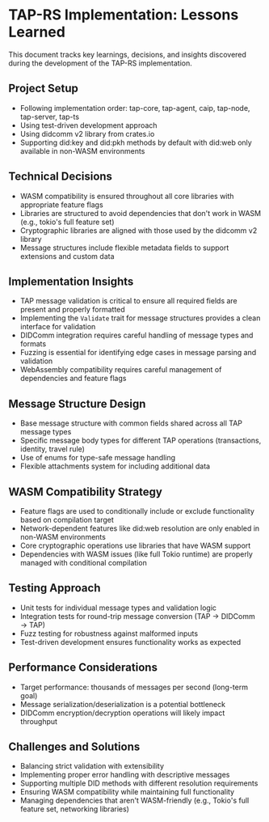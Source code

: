 # TAP-RS Implementation: Lessons Learned

This document tracks key learnings, decisions, and insights discovered during the development of the TAP-RS implementation.

## Project Setup
- Following implementation order: tap-core, tap-agent, caip, tap-node, tap-server, tap-ts
- Using test-driven development approach
- Using didcomm v2 library from crates.io
- Supporting did:key and did:pkh methods by default with did:web only available in non-WASM environments

## Technical Decisions
- WASM compatibility is ensured throughout all core libraries with appropriate feature flags
- Libraries are structured to avoid dependencies that don't work in WASM (e.g., tokio's full feature set)
- Cryptographic libraries are aligned with those used by the didcomm v2 library
- Message structures include flexible metadata fields to support extensions and custom data

## Implementation Insights
- TAP message validation is critical to ensure all required fields are present and properly formatted
- Implementing the `Validate` trait for message structures provides a clean interface for validation
- DIDComm integration requires careful handling of message types and formats
- Fuzzing is essential for identifying edge cases in message parsing and validation
- WebAssembly compatibility requires careful management of dependencies and feature flags

## Message Structure Design
- Base message structure with common fields shared across all TAP message types
- Specific message body types for different TAP operations (transactions, identity, travel rule)
- Use of enums for type-safe message handling
- Flexible attachments system for including additional data

## WASM Compatibility Strategy
- Feature flags are used to conditionally include or exclude functionality based on compilation target
- Network-dependent features like did:web resolution are only enabled in non-WASM environments
- Core cryptographic operations use libraries that have WASM support
- Dependencies with WASM issues (like full Tokio runtime) are properly managed with conditional compilation

## Testing Approach
- Unit tests for individual message types and validation logic
- Integration tests for round-trip message conversion (TAP → DIDComm → TAP)
- Fuzz testing for robustness against malformed inputs
- Test-driven development ensures functionality works as expected

## Performance Considerations
- Target performance: thousands of messages per second (long-term goal)
- Message serialization/deserialization is a potential bottleneck
- DIDComm encryption/decryption operations will likely impact throughput

## Challenges and Solutions
- Balancing strict validation with extensibility
- Implementing proper error handling with descriptive messages
- Supporting multiple DID methods with different resolution requirements
- Ensuring WASM compatibility while maintaining full functionality
- Managing dependencies that aren't WASM-friendly (e.g., Tokio's full feature set, networking libraries)
